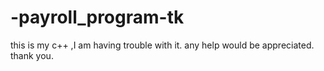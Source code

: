 # -payroll_program-tk
this is my c++ ,I am having trouble with it.  any help would be appreciated.  thank you.
